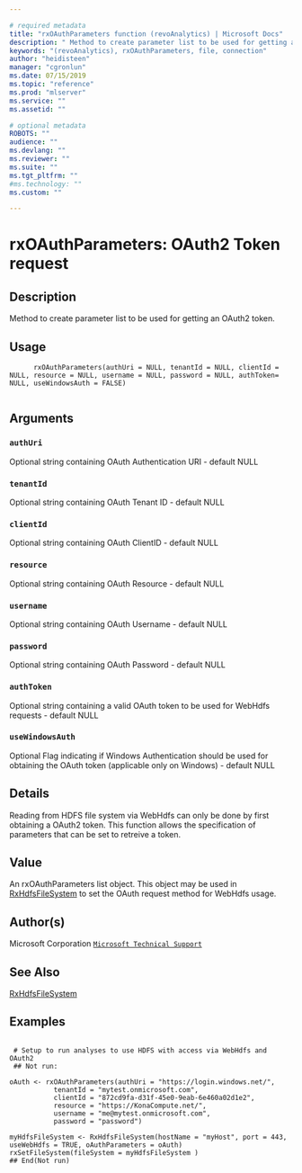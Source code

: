 ```yaml
--- 

# required metadata 
title: "rxOAuthParameters function (revoAnalytics) | Microsoft Docs" 
description: " Method to create parameter list to be used for getting an OAuth2 token. " 
keywords: "(revoAnalytics), rxOAuthParameters, file, connection" 
author: "heidisteen" 
manager: "cgronlun" 
ms.date: 07/15/2019 
ms.topic: "reference" 
ms.prod: "mlserver" 
ms.service: "" 
ms.assetid: "" 

# optional metadata 
ROBOTS: "" 
audience: "" 
ms.devlang: "" 
ms.reviewer: "" 
ms.suite: "" 
ms.tgt_pltfrm: "" 
#ms.technology: "" 
ms.custom: "" 

--- 
```



 # rxOAuthParameters: OAuth2 Token request 
 ## Description

Method to create parameter list to be used for getting an OAuth2 token.


 ## Usage

```   
      rxOAuthParameters(authUri = NULL, tenantId = NULL, clientId = NULL, resource = NULL, username = NULL, password = NULL, authToken= NULL, useWindowsAuth = FALSE)


```

 ## Arguments




 ### `authUri`
 Optional string containing OAuth Authentication URI - default NULL  


 ### `tenantId`
 Optional string containing OAuth Tenant ID - default NULL  


 ### `clientId`
 Optional string containing OAuth ClientID - default NULL  


 ### `resource`
 Optional string containing OAuth Resource  - default NULL  


 ### `username`
 Optional string containing OAuth Username - default NULL  


 ### `password`
 Optional string containing OAuth Password - default NULL  


 ### `authToken`
 Optional string containing a valid OAuth token to be used for WebHdfs requests - default NULL  


 ### `useWindowsAuth`
 Optional Flag indicating if Windows Authentication should be used for obtaining the OAuth token (applicable only on Windows) - default NULL  




 ## Details

Reading from HDFS file system via WebHdfs can only be done by first obtaining a OAuth2 token. This function
allows the specification of parameters that can be set to retreive a token.



 ## Value

An rxOAuthParameters list object. This object may be used in
[RxHdfsFileSystem](RxHdfsFileSystem.md) to set the OAuth request method for WebHdfs usage.

 ## Author(s)

Microsoft Corporation [`Microsoft Technical Support`](https://go.microsoft.com/fwlink/?LinkID=698556&clcid=0x409)



 ## See Also

[RxHdfsFileSystem](RxHdfsFileSystem.md)

 ## Examples

 ```

  # Setup to run analyses to use HDFS with access via WebHdfs and OAuth2
  ## Not run:

oAuth <- rxOAuthParameters(authUri = "https://login.windows.net/",
            tenantId = "mytest.onmicrosoft.com",
            clientId = "872cd9fa-d31f-45e0-9eab-6e460a02d1e2", 
            resource = "https://KonaCompute.net/", 
            username = "me@mytest.onmicrosoft.com", 
            password = "password")

myHdfsFileSystem <- RxHdfsFileSystem(hostName = "myHost", port = 443, useWebHdfs = TRUE, oAuthParameters = oAuth)
rxSetFileSystem(fileSystem = myHdfsFileSystem )
 ## End(Not run) 
```



